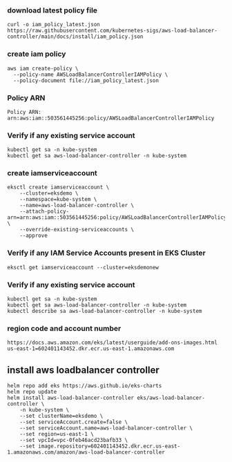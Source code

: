 ### download latest policy file
    curl -o iam_policy_latest.json https://raw.githubusercontent.com/kubernetes-sigs/aws-load-balancer-controller/main/docs/install/iam_policy.json
### create iam policy
    aws iam create-policy \
      --policy-name AWSLoadBalancerControllerIAMPolicy \
      --policy-document file://iam_policy_latest.json

### Policy ARN
    Policy ARN:  arn:aws:iam::503561445256:policy/AWSLoadBalancerControllerIAMPolicy

### Verify if any existing service account
    kubectl get sa -n kube-system
    kubectl get sa aws-load-balancer-controller -n kube-system

### create iamserviceaccount
    eksctl create iamserviceaccount \
        --cluster=eksdemo \
        --namespace=kube-system \
        --name=aws-load-balancer-controller \
        --attach-policy-arn=arn:aws:iam::503561445256:policy/AWSLoadBalancerControllerIAMPolicy \
        --override-existing-serviceaccounts \
        --approve

### Verify if any IAM Service Accounts present in EKS Cluster
    eksctl get iamserviceaccount --cluster=eksdemonew

### Verify if any existing service account
    kubectl get sa -n kube-system
    kubectl get sa aws-load-balancer-controller -n kube-system
    kubectl describe sa aws-load-balancer-controller -n kube-system

### region code and account number
    https://docs.aws.amazon.com/eks/latest/userguide/add-ons-images.html
    us-east-1=602401143452.dkr.ecr.us-east-1.amazonaws.com 
    
## install aws loadbalancer controller
    helm repo add eks https://aws.github.io/eks-charts
    helm repo update
    helm install aws-load-balancer-controller eks/aws-load-balancer-controller \
        -n kube-system \
        --set clusterName=eksdemo \
        --set serviceAccount.create=false \
        --set serviceAccount.name=aws-load-balancer-controller \
        --set region=us-east-1 \
        --set vpcId=vpc-0feb46acd23bafb33 \
        --set image.repository=602401143452.dkr.ecr.us-east-1.amazonaws.com/amazon/aws-load-balancer-controller